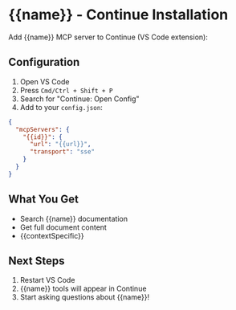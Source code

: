 # {{name}} - Continue Installation

Add {{name}} MCP server to Continue (VS Code extension):

## Configuration

1. Open VS Code
2. Press `Cmd/Ctrl + Shift + P`
3. Search for "Continue: Open Config"
4. Add to your `config.json`:

```json
{
  "mcpServers": {
    "{{id}}": {
      "url": "{{url}}",
      "transport": "sse"
    }
  }
}
```

## What You Get

- Search {{name}} documentation
- Get full document content
- {{contextSpecific}}

## Next Steps

1. Restart VS Code
2. {{name}} tools will appear in Continue
3. Start asking questions about {{name}}!

